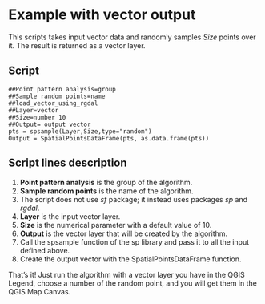# Example with vector output

This scripts takes input vector data and randomly samples _Size_ points over it. The result is returned as a vector layer.

## Script

```
##Point pattern analysis=group
##Sample random points=name
##load_vector_using_rgdal
##Layer=vector
##Size=number 10
##Output= output vector
pts = spsample(Layer,Size,type="random")
Output = SpatialPointsDataFrame(pts, as.data.frame(pts))
```

## Script lines description

1. **Point pattern analysis** is the group of the algorithm.
2. **Sample random points** is the name of the algorithm.
3. The script does not use _sf_ package; it instead uses packages _sp_ and _rgdal_.
4. **Layer** is the input vector layer.
5. **Size** is the numerical parameter with a default value of 10.
6. **Output** is the vector layer that will be created by the algorithm.
7. Call the spsample function of the sp library and pass it to all the input defined above.
8. Create the output vector with the SpatialPointsDataFrame function.

That’s it! Just run the algorithm with a vector layer you have in the QGIS Legend, choose a number of the random point, and you will get them in the QGIS Map Canvas.